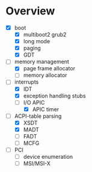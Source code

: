 # Overview

- [x] boot
    - [x] multiboot2 grub2
    - [x] long mode
    - [x] paging
    - [x] GDT
- [ ] memory management
    - [x] page frame allocator
    - [ ] memory allocator
- [ ] interrupts
    - [x] IDT
    - [x] exception handling stubs
    - [ ] I/O APIC
        - [x] APIC timer
- [ ] ACPI-table parsing
    - [x] XSDT
    - [x] MADT
    - [ ] FADT
    - [ ] MCFG
- [ ] PCI
    - [ ] device enumeration
    - [ ] MSI/MSI-X